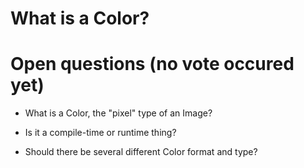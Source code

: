 # What is a Color?




# Open questions (no vote occured yet)

- What is a Color, the "pixel" type of an Image?

- Is it a compile-time or runtime thing?
   
- Should there be several different Color format and type?
